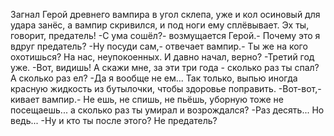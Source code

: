   Загнал Герой древнего вампира в угол склепа, уже и кол осиновый для удара занёс, а вампир скривился, и под ноги ему сплёвывает. Эх ты, говорит, предатель!
-С ума сошёл?- возмущается Герой.- Почему это я вдруг предатель?
-Ну посуди сам,- отвечает вампир.- Ты же на кого охотишься? На нас, неупокоенных. И давно начал, верно?
-Третий год уже.
-Вот, видишь! А скажи мне, за эти три года - сколько раз ты спал? А сколько раз ел?
-Да я вообще не ем... Так только, выпью иногда красную жидкость из бутылочки, чтобы здоровье поправить.
-Вот-вот,- кивает вампир.- Не ешь, не спишь, не пьёшь, уборную тоже не посещаешь... а сколько раз ты умирал и возрождался?
-Раз десять... Но ведь...
-Ну и кто ты после этого? Не предатель?      